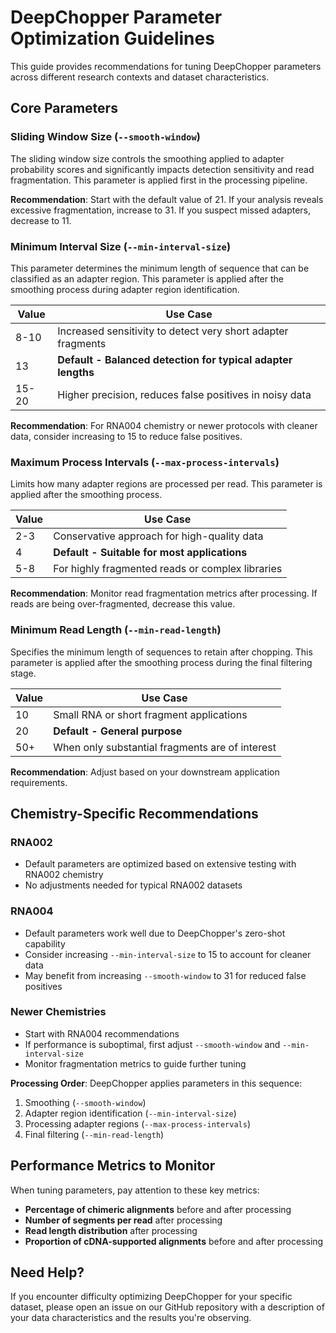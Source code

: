 # DeepChopper Parameter Optimization Guidelines

This guide provides recommendations for tuning DeepChopper parameters across different research contexts and dataset characteristics.

## Core Parameters

### Sliding Window Size (`--smooth-window`)

The sliding window size controls the smoothing applied to adapter probability scores and significantly impacts detection sensitivity and read fragmentation.
This parameter is applied first in the processing pipeline.

**Recommendation**: Start with the default value of 21. If your analysis reveals excessive fragmentation, increase to 31. If you suspect missed adapters, decrease to 11.

### Minimum Interval Size (`--min-interval-size`)

This parameter determines the minimum length of sequence that can be classified as an adapter region.
This parameter is applied after the smoothing process during adapter region identification.

| Value | Use Case |
| ----- | ------------------------------------------------------------ |
| 8-10 | Increased sensitivity to detect very short adapter fragments |
| 13 | **Default - Balanced detection for typical adapter lengths** |
| 15-20 | Higher precision, reduces false positives in noisy data |

**Recommendation**: For RNA004 chemistry or newer protocols with cleaner data, consider increasing to 15 to reduce false positives.

### Maximum Process Intervals (`--max-process-intervals`)

Limits how many adapter regions are processed per read.
This parameter is applied after the smoothing process.

| Value | Use Case |
| ----- | ------------------------------------------------ |
| 2-3 | Conservative approach for high-quality data |
| 4 | **Default - Suitable for most applications** |
| 5-8 | For highly fragmented reads or complex libraries |

**Recommendation**: Monitor read fragmentation metrics after processing. If reads are being over-fragmented, decrease this value.

### Minimum Read Length (`--min-read-length`)

Specifies the minimum length of sequences to retain after chopping.
This parameter is applied after the smoothing process during the final filtering stage.

| Value | Use Case |
| ----- | ----------------------------------------------- |
| 10 | Small RNA or short fragment applications |
| 20 | **Default - General purpose** |
| 50+ | When only substantial fragments are of interest |

**Recommendation**: Adjust based on your downstream application requirements.

## Chemistry-Specific Recommendations

### RNA002

- Default parameters are optimized based on extensive testing with RNA002 chemistry
- No adjustments needed for typical RNA002 datasets

### RNA004

- Default parameters work well due to DeepChopper's zero-shot capability
- Consider increasing `--min-interval-size` to 15 to account for cleaner data
- May benefit from increasing `--smooth-window` to 31 for reduced false positives

### Newer Chemistries

- Start with RNA004 recommendations
- If performance is suboptimal, first adjust `--smooth-window` and `--min-interval-size`
- Monitor fragmentation metrics to guide further tuning

**Processing Order**: DeepChopper applies parameters in this sequence:

1. Smoothing (`--smooth-window`)
2. Adapter region identification (`--min-interval-size`)
3. Processing adapter regions (`--max-process-intervals`)
4. Final filtering (`--min-read-length`)

## Performance Metrics to Monitor

When tuning parameters, pay attention to these key metrics:

- **Percentage of chimeric alignments** before and after processing
- **Number of segments per read** after processing
- **Read length distribution** after processing
- **Proportion of cDNA-supported alignments** before and after processing

## Need Help?

If you encounter difficulty optimizing DeepChopper for your specific dataset, please open an issue on our GitHub repository with a description of your data characteristics and the results you're observing.
